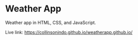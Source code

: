 # Weather App

Weather app in HTML, CSS, and JavaScript.

Live link: https://collinsonindo.github.io/weatherapp.github.io/

